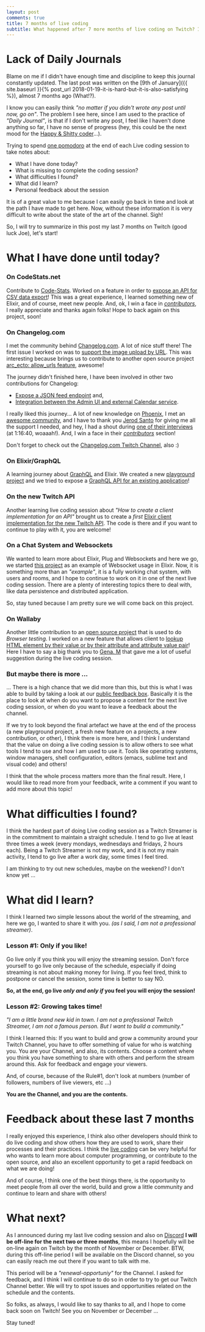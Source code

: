 ```yaml
---
layout: post
comments: true
title: 7 months of live coding
subtitle: What happened after 7 more months of live coding on Twitch? I tried to share some of my own considerations and feedback!
---
```


# Lack of Daily Journals

Blame on me if I didn't have enough time and discipline to keep this journal constantly updated. The last post was written on the [9th of January]({{ site.baseurl }}{% post_url 2018-01-19-it-is-hard-but-it-is-also-satisfying %}), almost 7 months ago (What!?).

I know you can easily think _"no matter if you didn't wrote any post until now, go on"_. The problem I see here, since I am used to the practice of _"Daily Journal"_, is that if I don't write any post, I feel like I haven't done anything so far, I have no sense of progress (hey, this could be the next mood for the [Happy & Shitty coder](http://shittysomething.com/)...).

Trying to spend [one pomodoro](https://en.wikipedia.org/wiki/Pomodoro_Technique) at the end of each Live coding session to take notes about:

- What I have done today?
- What is missing to complete the coding session?
- What difficulties I found?
- What did I learn?
- Personal feedback about the session

It is of a great value to me because I can easily go back in time and look at the path I have made to get here. Now, without these information it is very difficult to write about the state of the art of the channel. Sigh!

So, I will try to summarize in this post my last 7 months on Twitch (good luck Joe), let's start!

# What I have done until today?

### On CodeStats.net

Contribute to [Code-Stats](https://codestats.net/). Worked on a feature in order to [expose an API for CSV data export](https://gitlab.com/code-stats/code-stats/merge_requests/50)! This was a great experience, I learned something new of Elixir, and of course, meet new people. And, ok, I win a face in [_contributors_](https://codestats.net/changes), I really appreciate and thanks again folks! Hope to back again on this project, soon!

### On Changelog.com

I met the community behind [Changelog.com](http://changelog.com). A lot of nice stuff there! The first issue I worked on was to [support the image upload by URL](https://github.com/thechangelog/changelog.com/pull/192). This was interesting because brings us to contribute to another open source project [arc_ecto: allow_urls feature](https://github.com/stavro/arc_ecto/pull/90), awesome!

The journey didn't finished here, I have been involved in other two contributions for Changelog:

- [Expose a JSON feed endpoint](https://github.com/thechangelog/changelog.com/pull/201) and,
- [Integration between the Admin UI and external Calendar service](https://github.com/thechangelog/changelog.com/pull/222).

I really liked this journey... A lot of new knowledge on [Phoenix](https://phoenixframework.org/), I met an [awesome community](http://changelog.slack.com), and I have to thank you [Jerod Santo](https://twitter.com/jerodsanto) for giving me all the support I needed, and hey, I had a shout during [one of their interviews](https://changelog.com/podcast/288) (at 1:16:40, woaaah!). And, I win a face in their [_contributors_](https://github.com/thechangelog/changelog.com#contributors) section!

Don't forget to check out the [Changelog.com Twitch Channel](https://www.twitch.tv/changelog_), also :)

### On Elixir/GraphQL

A learning journey about [GraphQL](https://graphql.org/learn/) and Elixir. We created a new [playground project](https://github.com/joebew42/elixir_absinthe_playground) and we tried to expose a [GraphQL API for an existing application](https://github.com/joebew42/elixir_bank_account)!

### On the new Twitch API

Another learning live coding session about _"How to create a client implementation for an API"_ brought us to create a _first_ [Elixir client implementation for the new Twitch API](https://github.com/joebew42/ex_twitch). The code is there and if you want to continue to play with it, you are welcome!

### On a Chat System and Websockets

We wanted to learn more about Elixir, Plug and Websockets and here we go, we started [this project](https://github.com/joebew42/ex_chat) as an example of Websocket usage in Elixir. Now, it is something more than an _"example"_, it is a fully working chat system, with users and rooms, and I hope to continue to work on it in one of the next live coding session. There are a plenty of interesting topics there to deal with, like data persistence and distributed application.

So, stay tuned because I am pretty sure we will come back on this project.

### On Wallaby

Another little contribution to an [open source project](https://github.com/keathley/wallaby) that is used to do _Browser testing_. I worked on a new feature that allows client to [lookup HTML element by their value or by their attribute and attribute value pair](https://github.com/keathley/wallaby/pull/384)! Here I have to say a big thank you to [Gena. M](https://twitter.com/gena_online) that gave me a lot of useful suggestion during the live coding session.

### But maybe there is more ...

... There is a high chance that we did more than this, but this is what I was able to build by taking a look at our [public feedback box](https://github.com/joebew42/twitch/issues). Basically it is the place to look at when do you want to propose a content for the next live coding session, or when do you want to leave a feedback about the channel.

If we try to look beyond the final artefact we have at the end of the process (a new playground project, a fresh new feature on a projects, a new contribution, or other), I think there is more here, and I think I understand that the value on doing a live coding session is to allow others to see what tools I tend to use and how I am used to use it. Tools like operating systems, window managers, shell configuration, editors (emacs, sublime text and visual code) and others!

I think that the whole process matters more than the final result. Here, I would like to read more from your feedback, write a comment if you want to add more about this topic!

# What difficulties I found?

I think the hardest part of doing Live coding session as a Twitch Streamer is in the commitment to maintain a straight schedule. I tend to go live at least three times a week (every mondays, wednesdays and fridays, 2 hours each). Being a Twitch Streamer is not my work, and it is not my main activity, I tend to go live after a work day, some times I feel tired.

I am thinking to try out new schedules, maybe on the weekend? I don't know yet ...

# What did I learn?

I think I learned two simple lessons about the world of the streaming, and here we go, I wanted to share it with you. _(as I said, I am not a professional streamer)_.

### Lesson #1: Only if you like!

Go live only if you think you will enjoy the streaming session. Don't force yourself to go live only because of the schedule, especially if doing streaming is not about making money for living. If you feel tired, think to postpone or cancel the session, some time is better to say NO.

**So, at the end, go live _only and only if_ you feel you will enjoy the session!**

### Lesson #2: Growing takes time!

_"I am a little brand new kid in town. I am not a professional Twitch Streamer, I am not a famous person. But I want to build a community."_

I think I learned this: If you want to build and grow a community around your Twitch Channel, you have to offer something of value for who is watching you. You are your Channel, and also, its contents. Choose a content where you think you have something to share with others and perform the stream around this. Ask for feedback and engage your viewers.

And, of course, because of the Rule#1, don't look at numbers (number of followers, numbers of live viewers, etc ...)

**You are the Channel, and you are the contents.**

# Feedback about these last 7 months

I really enjoyed this experience, I think also other developers should think to do live coding and show others how they are used to work, share their processes and their practices. I think the [live coding](https://www.twitch.tv/communities/programming) can be very helpful for who wants to learn more about computer programming, or contribute to the open source, and also an excellent opportunity to get a rapid feedback on what we are doing!

And of course, I think one of the best things there, is the opportunity to meet people from all over the world, build and grow a little community and continue to learn and share with others!

# What next?

As I announced during my last live coding session and also on [Discord](https://discord.gg/B7HS2AT) **I will be off-line for the next two or three months**, this means I hopefully will be on-line again on Twitch by the month of November or December. BTW, during this off-line period I will be available on the Discord channel, so you can easily reach me out there if you want to talk with me.

This period will be a _"renewal-opportuniy"_ for the Channel. I asked for feedback, and I think I will continue to do so in order to try to get our Twitch Channel better. We will try to spot issues and opportunities related on the schedule and the contents.

So folks, as always, I would like to say thanks to all, and I hope to come back soon on Twitch! See you on November or December ...

Stay tuned!
